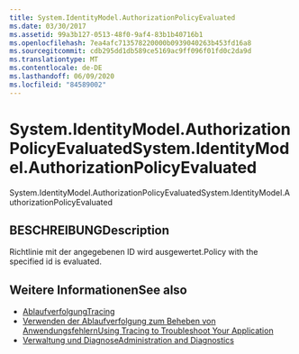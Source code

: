 ```yaml
---
title: System.IdentityModel.AuthorizationPolicyEvaluated
ms.date: 03/30/2017
ms.assetid: 99a3b127-0513-48f0-9af4-83b1b40716b1
ms.openlocfilehash: 7ea4afc713578220000b0939040263b453fd16a8
ms.sourcegitcommit: cdb295dd1db589ce5169ac9ff096f01fd0c2da9d
ms.translationtype: MT
ms.contentlocale: de-DE
ms.lasthandoff: 06/09/2020
ms.locfileid: "84589002"
---
```

# <a name="systemidentitymodelauthorizationpolicyevaluated"></a><span data-ttu-id="3fce9-102">System.IdentityModel.AuthorizationPolicyEvaluated</span><span class="sxs-lookup"><span data-stu-id="3fce9-102">System.IdentityModel.AuthorizationPolicyEvaluated</span></span>
<span data-ttu-id="3fce9-103">System.IdentityModel.AuthorizationPolicyEvaluated</span><span class="sxs-lookup"><span data-stu-id="3fce9-103">System.IdentityModel.AuthorizationPolicyEvaluated</span></span>  
  
## <a name="description"></a><span data-ttu-id="3fce9-104">BESCHREIBUNG</span><span class="sxs-lookup"><span data-stu-id="3fce9-104">Description</span></span>  
 <span data-ttu-id="3fce9-105">Richtlinie mit der angegebenen ID wird ausgewertet.</span><span class="sxs-lookup"><span data-stu-id="3fce9-105">Policy with the specified id is evaluated.</span></span>  
  
## <a name="see-also"></a><span data-ttu-id="3fce9-106">Weitere Informationen</span><span class="sxs-lookup"><span data-stu-id="3fce9-106">See also</span></span>

- [<span data-ttu-id="3fce9-107">Ablaufverfolgung</span><span class="sxs-lookup"><span data-stu-id="3fce9-107">Tracing</span></span>](index.md)
- [<span data-ttu-id="3fce9-108">Verwenden der Ablaufverfolgung zum Beheben von Anwendungsfehlern</span><span class="sxs-lookup"><span data-stu-id="3fce9-108">Using Tracing to Troubleshoot Your Application</span></span>](using-tracing-to-troubleshoot-your-application.md)
- [<span data-ttu-id="3fce9-109">Verwaltung und Diagnose</span><span class="sxs-lookup"><span data-stu-id="3fce9-109">Administration and Diagnostics</span></span>](../index.md)

